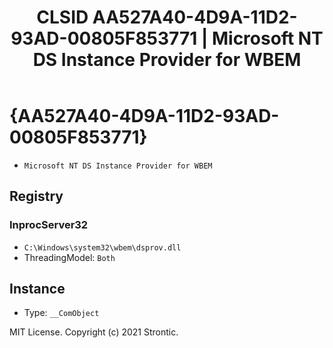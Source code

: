 ﻿---
title: "CLSID AA527A40-4D9A-11D2-93AD-00805F853771 | Microsoft NT DS Instance Provider for WBEM"
excerpt: What is COM-Object CLSID AA527A40-4D9A-11D2-93AD-00805F853771?
---

# {AA527A40-4D9A-11D2-93AD-00805F853771}

* `Microsoft NT DS Instance Provider for WBEM`

## Registry


### InprocServer32

* `C:\Windows\system32\wbem\dsprov.dll`
* ThreadingModel: `Both`

## Instance

* Type: `__ComObject`

MIT License. Copyright (c) 2021 Strontic.


